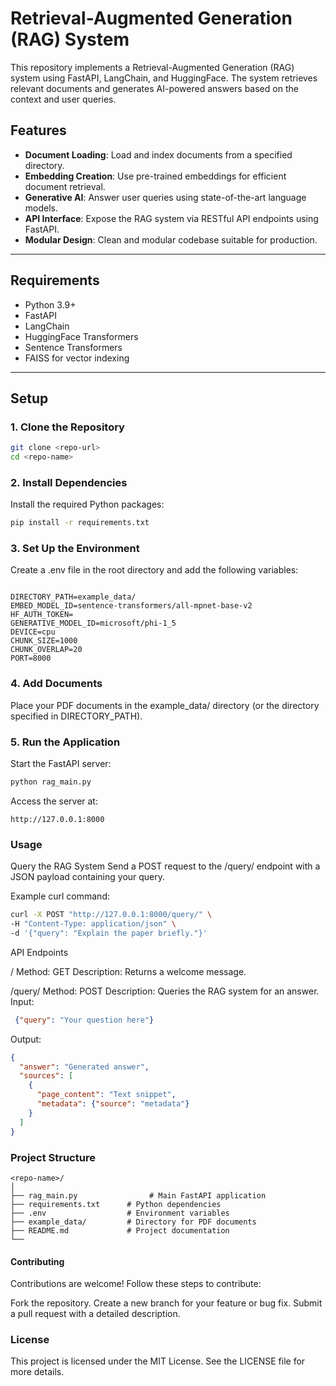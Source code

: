 # Retrieval-Augmented Generation (RAG) System

This repository implements a Retrieval-Augmented Generation (RAG) system using FastAPI, LangChain, and HuggingFace. The system retrieves relevant documents and generates AI-powered answers based on the context and user queries.

## Features
- **Document Loading**: Load and index documents from a specified directory.
- **Embedding Creation**: Use pre-trained embeddings for efficient document retrieval.
- **Generative AI**: Answer user queries using state-of-the-art language models.
- **API Interface**: Expose the RAG system via RESTful API endpoints using FastAPI.
- **Modular Design**: Clean and modular codebase suitable for production.

---

## Requirements
- Python 3.9+
- FastAPI
- LangChain
- HuggingFace Transformers
- Sentence Transformers
- FAISS for vector indexing

---

## Setup

### 1. Clone the Repository
```bash
git clone <repo-url>
cd <repo-name>
```

### 2. Install Dependencies
Install the required Python packages:

```bash
pip install -r requirements.txt
```

### 3. Set Up the Environment
Create a .env file in the root directory and add the following variables:

```plaintext

DIRECTORY_PATH=example_data/
EMBED_MODEL_ID=sentence-transformers/all-mpnet-base-v2
HF_AUTH_TOKEN=
GENERATIVE_MODEL_ID=microsoft/phi-1_5
DEVICE=cpu
CHUNK_SIZE=1000
CHUNK_OVERLAP=20
PORT=8000
```


### 4. Add Documents
Place your PDF documents in the example_data/ directory (or the directory specified in DIRECTORY_PATH).

### 5. Run the Application
Start the FastAPI server:

```bash
python rag_main.py 
```

Access the server at:
``` 
http://127.0.0.1:8000 
```


### Usage

Query the RAG System
Send a POST request to the /query/ endpoint with a JSON payload containing your query.

Example curl command:

``` bash
curl -X POST "http://127.0.0.1:8000/query/" \
-H "Content-Type: application/json" \
-d '{"query": "Explain the paper briefly."}'
```

API Endpoints

/
Method: GET
Description: Returns a welcome message.

/query/
Method: POST
Description: Queries the RAG system for an answer.
Input:

```json
 {"query": "Your question here"}  
```

Output:

``` json
{
  "answer": "Generated answer",
  "sources": [
    {
      "page_content": "Text snippet",
      "metadata": {"source": "metadata"}
    }
  ]
}
```


### Project Structure

```
<repo-name>/
│
├── rag_main.py                # Main FastAPI application
├── requirements.txt      # Python dependencies
├── .env                  # Environment variables
├── example_data/         # Directory for PDF documents
├── README.md             # Project documentation
└── 
```

#### Contributing

Contributions are welcome! Follow these steps to contribute:

Fork the repository.
Create a new branch for your feature or bug fix.
Submit a pull request with a detailed description.

### License

This project is licensed under the MIT License. See the LICENSE file for more details.

